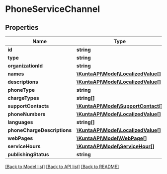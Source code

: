 # PhoneServiceChannel

## Properties
Name | Type | Description | Notes
------------ | ------------- | ------------- | -------------
**id** | **string** |  | [optional] 
**type** | **string** |  | [optional] 
**organizationId** | **string** |  | [optional] 
**names** | [**\KuntaAPI\Model\LocalizedValue[]**](LocalizedValue.md) |  | [optional] 
**descriptions** | [**\KuntaAPI\Model\LocalizedValue[]**](LocalizedValue.md) |  | [optional] 
**phoneType** | **string** |  | [optional] 
**chargeTypes** | **string[]** |  | [optional] 
**supportContacts** | [**\KuntaAPI\Model\SupportContact[]**](SupportContact.md) |  | [optional] 
**phoneNumbers** | [**\KuntaAPI\Model\LocalizedValue[]**](LocalizedValue.md) |  | [optional] 
**languages** | **string[]** |  | [optional] 
**phoneChargeDescriptions** | [**\KuntaAPI\Model\LocalizedValue[]**](LocalizedValue.md) |  | [optional] 
**webPages** | [**\KuntaAPI\Model\WebPage[]**](WebPage.md) |  | [optional] 
**serviceHours** | [**\KuntaAPI\Model\ServiceHour[]**](ServiceHour.md) |  | [optional] 
**publishingStatus** | **string** |  | [optional] 

[[Back to Model list]](../README.md#documentation-for-models) [[Back to API list]](../README.md#documentation-for-api-endpoints) [[Back to README]](../README.md)


